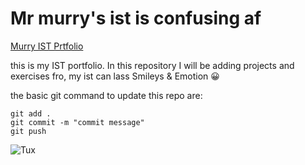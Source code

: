 # Mr murry's ist is confusing af

[Murry IST Prtfolio](https://github.com/RarAhsan/ist-portfolio-ahsan7)

this is my IST portfolio. In this repository I will be adding projects and exercises fro, my ist can lass Smileys & Emotion :grinning:

the basic git command to update this repo are:

```
git add .
git commit -m "commit message"
git push
```

![Tux](funny-cartoon-chinese-man-illustration.jpg)
